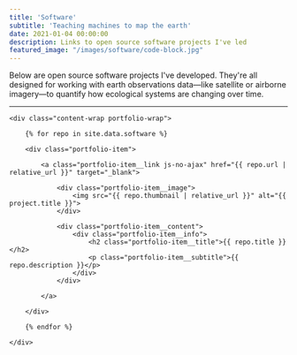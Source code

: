 ```yaml
---
title: 'Software'
subtitle: 'Teaching machines to map the earth'
date: 2021-01-04 00:00:00
description: Links to open source software projects I've led
featured_image: "/images/software/code-block.jpg"
---
```


Below are open source software projects I've developed. They're all designed for working with earth observations data—like satellite or airborne imagery—to quantify how ecological systems are changing over time.

---

<section class="portfolio">

    <div class="content-wrap portfolio-wrap">

        {% for repo in site.data.software %}

        <div class="portfolio-item">

            <a class="portfolio-item__link js-no-ajax" href="{{ repo.url | relative_url }}" target="_blank">

                <div class="portfolio-item__image">
                    <img src="{{ repo.thumbnail | relative_url }}" alt="{{ project.title }}">
                </div>

                <div class="portfolio-item__content">
                    <div class="portfolio-item__info">
                        <h2 class="portfolio-item__title">{{ repo.title }}</h2>
                        <p class="portfolio-item__subtitle">{{ repo.description }}</p>
                    </div>
                </div>

            </a>

        </div>

        {% endfor %}

    </div>

</section>
